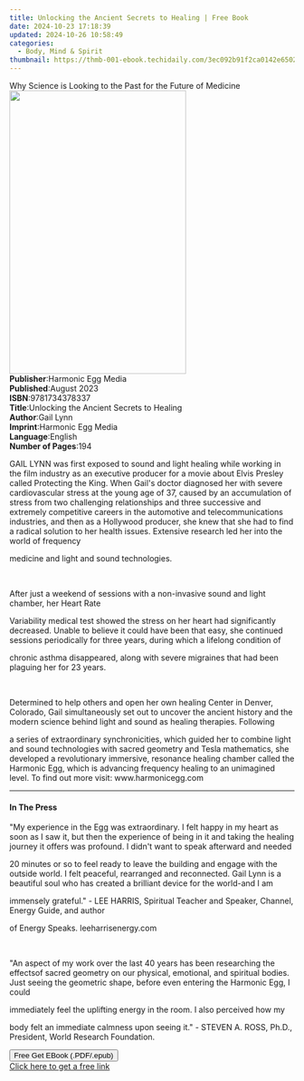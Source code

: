 ```yaml
---
title: Unlocking the Ancient Secrets to Healing | Free Book
date: 2024-10-23 17:18:39
updated: 2024-10-26 10:58:49
categories:
  - Body, Mind & Spirit
thumbnail: https://thmb-001-ebook.techidaily.com/3ec092b91f2ca0142e6502fd5ce3e869aa31dc08007fe2072166beb8c240f05b.jpg
---
```

<main id="book-container">
  <div class="flex flex-col">
    <div class="book-brief flex-1 py-6 px-4 sm:p-6 md:py-10 md:px-8">
      <!-- brief-->
      <div class="book-brief-main">
        Why Science is Looking to the Past for the Future of Medicine
      </div>
    </div>
    <div
      class="book-meta-info flex-1 grid gap-4 col-start-1 col-end-3 row-start-1 sm:mb-6 sm:grid-cols-4 lg:gap-6 lg:col-start-2 lg:row-end-6 lg:row-span-6 lg:mb-0"
    >
      <div
        class="book-meta-info-left place-content-center mt-4 p-4 text-sm leading-6 col-start-2 col-span-2 dark:text-slate-400"
      >
        <img
          class="w-full h-500 object-cover rounded-lg sm:h-255 sm:col-span-2 lg:col-span-full"
          src="https://img-001-ebook.techidaily.com/e8837971aeaf547cabcc836be4a9f3e623a3bda8e314144884c8cfae2a41f59d.jpg"
          alt=""
          width="312"
          height="500"
        />
      </div>
      <div
        class="book-meta-info-right mt-2 col-start-1 row-start-2 col-span-3 self-center"
      >
        <!-- meta data  -->
        <div class="flex flex-col px-4 md:px-8">
          <div class="flex-1">
            <strong>Publisher</strong>:<span class="px-2"
              >Harmonic Egg Media</span
            >
          </div>
          <div class="flex-1">
            <strong>Published</strong>:<span class="px-2">August 2023</span>
          </div>
          <div class="flex-1">
            <strong>ISBN</strong>:<span class="px-2">9781734378337</span>
          </div>
          <div class="flex-1">
            <strong>Title</strong>:<span class="px-2"
              >Unlocking the Ancient Secrets to Healing</span
            >
          </div>
          <div class="flex-1">
            <strong>Author</strong>:<span class="px-2">Gail Lynn</span>
          </div>
          <div class="flex-1">
            <strong>Imprint</strong>:<span class="px-2"
              >Harmonic Egg Media</span
            >
          </div>
          <div class="flex-1">
            <strong>Language</strong>:<span class="px-2">English</span>
          </div>
          <div class="flex-1">
            <strong>Number of Pages</strong>:<span class="px-2">194</span>
          </div>
        </div>
      </div>
    </div>
    <div class="book-description flex-1 py-6 px-4 sm:p-6 md:py-10 md:px-8">
      <div class="book-description-main">
        <div accordion-content="" id="description">
          <p>
            GAIL LYNN was first exposed to sound and light healing while working
            in the film industry as an executive producer for a movie about
            Elvis Presley called Protecting the King. When Gail's doctor
            diagnosed her with severe cardiovascular stress at the young age of
            37, caused by an accumulation of stress from two challenging
            relationships and three successive and extremely competitive careers
            in the automotive and telecommunications industries, and then as a
            Hollywood producer, she knew that she had to find a radical solution
            to her health issues. Extensive research led her into the world of
            frequency
          </p>
          <p>medicine and light and sound technologies.</p>
          <p><br /></p>
          <p>
            After just a weekend of sessions with a non-invasive sound and light
            chamber, her Heart Rate
          </p>
          <p>
            Variability medical test showed the stress on her heart had
            significantly decreased. Unable to believe it could have been that
            easy, she continued sessions periodically for three years, during
            which a lifelong condition of
          </p>
          <p>
            chronic asthma disappeared, along with severe migraines that had
            been plaguing her for 23 years.
          </p>
          <p><br /></p>
          <p>
            Determined to help others and open her own healing Center in Denver,
            Colorado, Gail simultaneously set out to uncover the ancient history
            and the modern science behind light and sound as healing therapies.
            Following
          </p>
          <p>
            a series of extraordinary synchronicities, which guided her to
            combine light and sound technologies with sacred geometry and Tesla
            mathematics, she developed a revolutionary immersive, resonance
            healing chamber called the Harmonic Egg, which is advancing
            frequency healing to an unimagined level. To find out more visit:
            www.harmonicegg.com
          </p>
        </div>
        <div class="accordion-fader"></div>
      </div>
    </div>
    <div class="book-excerpts flex-1 py-6 px-4 sm:p-6 md:py-10 md:px-8">
      <!-- excerpts-->
      <div class="book-excerpts-main">
        <hr />
        <h4 class="placeholder placeholder-heading">
          <span>In The Press</span>
        </h4>
        <p></p>
        <p>
          "My experience in the Egg was extraordinary. I felt happy in my heart
          as soon as I saw it, but then the experience of being in it and taking
          the healing journey it offers was profound. I didn't want to speak
          afterward and needed
        </p>
        <p>
          20 minutes or so to feel ready to leave the building and engage with
          the outside world. I felt peaceful, rearranged and reconnected. Gail
          Lynn is a beautiful soul who has created a brilliant device for the
          world-and I am
        </p>
        <p>
          immensely grateful." - LEE HARRIS, Spiritual Teacher and Speaker,
          Channel, Energy Guide, and author
        </p>
        <p>of Energy Speaks. leeharrisenergy.com</p>
        <p><br /></p>
        <p>
          <span>﻿﻿﻿</span>"An aspect of my work over the last 40 years has been
          researching the effectsof sacred geometry on our physical, emotional,
          and spiritual bodies. Just seeing the geometric shape, before even
          entering the Harmonic Egg, I could
        </p>
        <p>
          immediately feel the uplifting energy in the room. I also perceived
          how my
        </p>
        <p>
          body felt an immediate calmness upon seeing it." - STEVEN A. ROSS,
          Ph.D., President, World Research Foundation.
        </p>
        <p></p>
      </div>
    </div>
    <div
      class="book-about-author flex-1 py-6 px-4 sm:p-6 md:py-10 md:px-8"
    ></div>
    <div class="book-free-get flex-1 py-6 px-4 sm:p-6 md:py-10 md:px-8">
      <button
        id="btn-free-get"
        class="bg-blue-500 hover:bg-blue-700 text-white font-bold py-2 px-4 rounded"
      >
        Free Get EBook (.PDF/.epub)
      </button>
      <div id="countdown-display" class="px-2 text-lg mt-2"></div>
      <a
        id="free-link"
        class="hidden bg-blue-500 hover:bg-blue-700 text-white font-bold py-2 px-4 rounded"
        href="https://www.ebooks.com/en-us/book/211058844/unlocking-the-ancient-secrets-to-healing/gail-lynn/"
        target="_blank"
        >Click here to get a free link</a
      >
    </div>
    <script>
      let countdownTime = 0;
      let countdownInterval = null;
      document
        .getElementById('btn-free-get')
        .addEventListener('click', startCountdown);
      function startCountdown() {
        countdownTime = new Date().getTime() + 60000 * 3;
        countdownInterval = setInterval(updateCountdown, 1000);
        document.getElementById('btn-free-get').disabled = true;
        document
          .getElementById('btn-free-get')
          .classList.add('bg-gray-500', 'cursor-not-allowed');
      }
      function updateCountdown() {
        let currentTime = new Date().getTime();
        let timeLeft = countdownTime - currentTime;
        let secondsLeft = Math.floor(timeLeft / 1000);
        document.getElementById('countdown-display').innerHTML =
          `Remaining time: ${secondsLeft} seconds.`;
        if (secondsLeft <= 0) {
          clearInterval(countdownInterval);
          document.getElementById('btn-free-get').classList.add('hidden');
          document.getElementById('free-link').classList.remove('hidden');
          document.getElementById('countdown-display').innerHTML = '';
        }
      }
    </script>
  </div>
</main>
